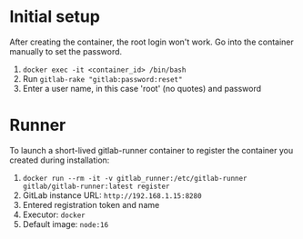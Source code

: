 # Initial setup

After creating the container, the root login won't work. Go into the container manually to set the password.

1. `docker exec -it <container_id> /bin/bash`
2. Run `gitlab-rake "gitlab:password:reset"`
3. Enter a user name, in this case 'root' (no quotes) and password

# Runner

To launch a short-lived gitlab-runner container to register the container you created during installation:

1. `docker run --rm -it -v gitlab_runner:/etc/gitlab-runner gitlab/gitlab-runner:latest register`
2. GitLab instance URL: `http://192.168.1.15:8280`
3. Entered registration token and name
4. Executor: `docker`
5. Default image: `node:16`